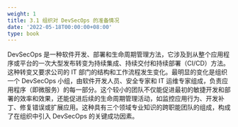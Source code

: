 ```yaml
---
weight: 1
title: 3.1 组织对 DevSecOps 的准备情况
date: '2022-05-18T00:00:00+08:00'
type: book
---
```


DevSecOps 是一种软件开发、部署和生命周期管理方法，它涉及到从整个应用程序或平台的一次大型发布转变为持续集成、持续交付和持续部署（CI/CD）方法。这种转变又要求公司的 IT 部门的结构和工作流程发生变化。最明显的变化是组织一个 DevSecOps 小组，由软件开发人员、安全专家和 IT 运维专家组成，负责应用程序（即微服务）的每一部分。这个较小的团队不仅能促进最初的敏捷开发和部署的效率和效果，还能促进后续的生命周期管理活动，如监控应用行为、开发补丁、修复错误或扩展应用。这种具有三个领域专业知识的跨职能团队的组成，构成了在组织中引入 DevSecOps 的关键成功因素。